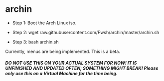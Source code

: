 # archin

- Step 1: Boot the Arch Linux iso.

- Step 2: wget raw.githubusercontent.com/Fwsh/archin/master/archin.sh

- Step 3: bash archin.sh


Currently, menus are being implemented. This is a beta.

##### DO NOT USE THIS ON YOUR ACTUAL SYSTEM FOR NOW! IT IS UNFINISHED AND UPDATED OFTEN; SOMETHING MIGHT BREAK! Please only use this on a Virtual Machine for the time being.
